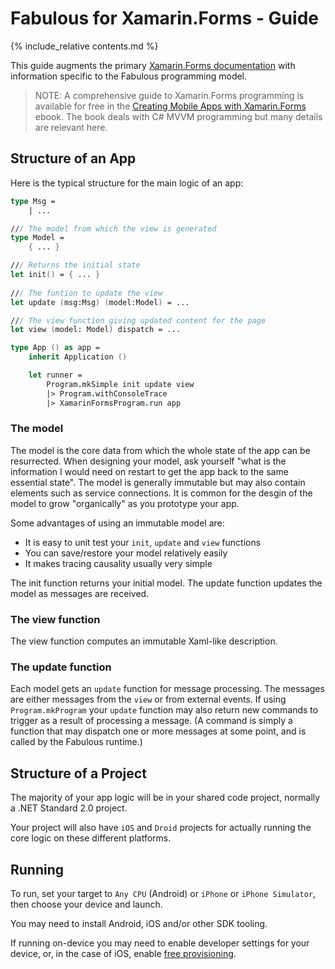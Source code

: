 Fabulous for Xamarin.Forms - Guide
=======

{% include_relative contents.md %}

This guide augments the primary [Xamarin.Forms documentation](https://docs.microsoft.com/xamarin/xamarin-forms/) with information
specific to the Fabulous programming model.

> NOTE: A comprehensive guide to Xamarin.Forms programming is available for free
in the [Creating Mobile Apps with Xamarin.Forms](https://docs.microsoft.com/xamarin/xamarin-forms/creating-mobile-apps-xamarin-forms/) ebook.
The book deals with C# MVVM programming but many details are relevant here.


Structure of an App
------

Here is the typical structure for the main logic of an app:
```fsharp
type Msg =
    | ...

/// The model from which the view is generated
type Model = 
    { ... }

/// Returns the initial state
let init() = { ... }
    
/// The funtion to update the view
let update (msg:Msg) (model:Model) = ...

/// The view function giving updated content for the page
let view (model: Model) dispatch = ...

type App () as app = 
    inherit Application ()

    let runner = 
        Program.mkSimple init update view
        |> Program.withConsoleTrace
        |> XamarinFormsProgram.run app
```



### The model

The model is the core data from which the whole state of the app can be resurrected.  When designing your model,
ask yourself  "what is the information I would need on restart to get the app back to the same essential state". The model is generally immutable but may also contain elements such as service connections.
It is common for the desgin of the model to grow "organically" as you prototype your app.

Some advantages of using an immutable model are:

* It is easy to unit test your `init`, `update` and `view` functions
* You can save/restore your model relatively easily
* It makes tracing causality usually very simple

The init function returns your initial model.  The update function updates the model as messages are received.

### The view function

The view function computes an immutable Xaml-like description.

### The update function

Each model gets an `update` function for message processing. The messages are either messages from the `view` or from external events.
If using `Program.mkProgram` your `update` function may also return new commands to trigger as a result of processing a message. (A command is simply a function that may dispatch one or more messages at some point, and is called by the Fabulous runtime.)

Structure of a Project
------

The majority of your app logic will be in your shared code project, normally a .NET Standard 2.0 project.

Your project will also have `iOS` and `Droid` projects for actually running the core logic on these different platforms.  

Running 
------

To run, set your target to `Any CPU` (Android) or `iPhone` or `iPhone Simulator`, then choose your device and launch.

You may need to install Android, iOS and/or other SDK tooling.  

If running on-device you may need to enable developer settings for your device,
or, in the case of iOS, enable [free provisioning](https://docs.microsoft.com/xamarin/ios/get-started/installation/device-provisioning/free-provisioning).

